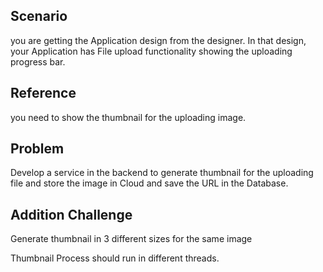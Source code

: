## Scenario

you are getting the Application design from the designer. In that design, your Application has File upload functionality showing the uploading progress bar.

## Reference

<!-- Upload_Image.png comes here -->


you need to show the thumbnail for the uploading image.

## Problem

Develop a service in the backend to generate thumbnail for the uploading file and store the image in Cloud and save the URL in the Database.

## Addition Challenge

Generate thumbnail in 3 different sizes for the same image

Thumbnail Process should run in different threads.